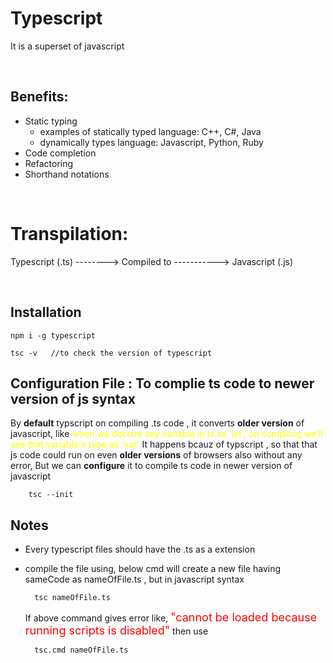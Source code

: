# Typescript
It is a superset of javascript


<br/>

## Benefits: 
* Static typing
    * examples of statically typed language: C++, C#, Java
    * dynamically types language: Javascript, Python, Ruby
* Code completion
* Refactoring
* Shorthand notations 

<br/>

# Transpilation:

Typescript (.ts) --------> Compiled to -----------> Javascript (.js)



<br/>


## Installation

    npm i -g typescript

    tsc -v   //to check the version of typescript


## Configuration File : To complie ts code to newer version of js syntax

By <b>default</b> typscript on compiling .ts code , it converts <b> older version</b> of javascript,
like <span style="color:yellow;"> when we declare any variable in ts as 'let', on compiling we'll see that variable's type as 'var'</span>
It happens bcauz of typscript , so that that js code could run on even <b>older versions</b> of browsers also without any error, But we can <b> configure</b> it to compile ts code in newer version of javascript

        tsc --init

## Notes
* Every typescript files should have the .ts as a extension
* compile the file using, below cmd will create a new file having sameCode as nameOfFile.ts , but in javascript syntax
    
        tsc nameOfFile.ts

    If above command gives error like, <span style="color:Red; font-size:18px;">"cannot be loaded because running scripts is disabled"</span>
    then use
        
        tsc.cmd nameOfFile.ts